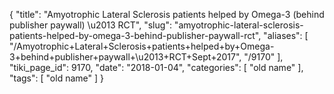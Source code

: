 {
    "title": "Amyotrophic Lateral Sclerosis patients helped by Omega-3 (behind publisher paywall) \u2013 RCT",
    "slug": "amyotrophic-lateral-sclerosis-patients-helped-by-omega-3-behind-publisher-paywall-rct",
    "aliases": [
        "/Amyotrophic+Lateral+Sclerosis+patients+helped+by+Omega-3+behind+publisher+paywall+\u2013+RCT+Sept+2017",
        "/9170"
    ],
    "tiki_page_id": 9170,
    "date": "2018-01-04",
    "categories": [
        "old name"
    ],
    "tags": [
        "old name"
    ]
}